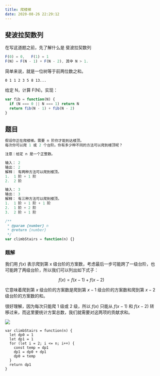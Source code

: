 ```yaml
---
title: 爬楼梯
date: 2020-08-26 22:29:12
---
```


## 斐波拉契数列

在写这道题之前，先了解什么是 <span class='pink'>斐波拉契数列</span>

```js
F(0) = 0,   F(1) = 1
F(N) = F(N - 1) + F(N - 2), 其中 N > 1.
```

简单来说，就是一位树等于前两位数之和。

`0 1 1 2 3 5 8 13...`

给定 N，计算 F(N)。实现：

```js
var fib = function(N) {
  if (N === 0 || N === 1) return N
  return fib(N - 1) + fib(N - 2)
}
```

## 题目

```js
假设你正在爬楼梯。需要 n 阶你才能到达楼顶。
每次你可以爬 1 或 2 个台阶。你有多少种不同的方法可以爬到楼顶呢？

注意：给定 n 是一个正整数。

输入： 2
输出： 2
解释： 有两种方法可以爬到楼顶。
1.  1 阶 + 1 阶
2.  2 阶

输入： 3
输出： 3
解释： 有三种方法可以爬到楼顶。
1.  1 阶 + 1 阶 + 1 阶
2.  1 阶 + 2 阶
3.  2 阶 + 1 阶

/**
 * @param {number} n
 * @return {number}
 */
var climbStairs = function(n) {}
```

<h3>题解</h3>

我们用 $f(x)$ 表示爬到第 x 级台阶的方案数，考虑最后一步可能跨了一级台阶，也可能跨了两级台阶，所以我们可以列出如下式子：

$$f(x) = f(x - 1) + f(x - 2)$$

它意味着爬到第 $x$ 级台阶的方案数是爬到第 $x - 1$ 级台阶的方案数和爬到第 $x−2$ 级台阶的方案数的和。

很好理解，因为每次只能爬 1 级或 2 级，所以 $f(x)$ 只能从 $f(x−1)$ 和 $f(x−2)$ 转移过来，而这里要统计方案总数，我们就需要对这两项的贡献求和。

![](https://assets.leetcode-cn.com/solution-static/70/70_fig1.gif)

```JS
var climbStairs = function(n) {
  let dp0 = 1
  let dp1 = 1
  for (let i = 2; i <= n; i++) {
    const temp = dp1
    dp1 = dp0 + dp1
    dp0 = temp
  }
  return dp1
}
```
